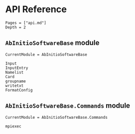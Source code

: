 # API Reference

```@contents
Pages = ["api.md"]
Depth = 2
```

## `AbInitioSoftwareBase` module

```@meta
CurrentModule = AbInitioSoftwareBase
```

```@docs
Input
InputEntry
Namelist
Card
groupname
writetxt
FormatConfig
```

## `AbInitioSoftwareBase.Commands` module

```@meta
CurrentModule = AbInitioSoftwareBase.Commands
```

```@docs
mpiexec
```
